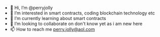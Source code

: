 - 👋 Hi, I’m @perryjolly
- 👀 I’m interested in smart contracts, coding blockchain technology etc
- 🌱 I’m currently learning about smart contracts
- 💞️ I’m looking to collaborate on don't know yet as i am new here
- 📫 How to reach me perry.jolly@aol.com

<!---
perryjolly/perryjolly is a ✨ special ✨ repository because its `README.md` (this file) appears on your GitHub profile.
You can click the Preview link to take a look at your changes.
--->
